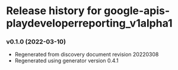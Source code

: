 # Release history for google-apis-playdeveloperreporting_v1alpha1

### v0.1.0 (2022-03-10)

* Regenerated from discovery document revision 20220308
* Regenerated using generator version 0.4.1


